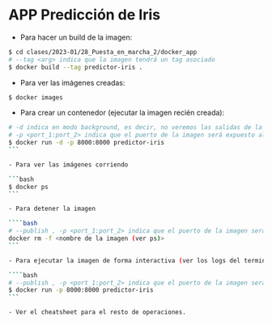 # APP Predicción de Iris

- Para hacer un build de la imagen: 

```bash
$ cd clases/2023-01/28_Puesta_en_marcha_2/docker_app
# --tag <arg> indica que la imagen tendrá un tag asociado
$ docker build --tag predictor-iris .
```

- Para ver las imágenes creadas:

```bash
$ docker images
```

- Para crear un contenedor (ejecutar la imagen recién creada):

````bash
# -d indica en modo background, es decir, no veremos las salidas de la terminal.
# -p <port_1:port_2> indica que el puerto de la imagen será expuesto al puerto del host.
$ docker run -d -p 8000:8000 predictor-iris
```

- Para ver las imágenes corriendo

```bash
$ docker ps
```

- Para detener la imagen

````bash
# --publish , -p <port_1:port_2> indica que el puerto de la imagen será expuesto al puerto del host.
docker rm -f <nombre de la imagen (ver ps)>
```

- Para ejecutar la imagen de forma interactiva (ver los logs del terminal)

````bash
# --publish , -p <port_1:port_2> indica que el puerto de la imagen será expuesto al puerto del host
$ docker run -p 8000:8000 predictor-iris
```

- Ver el cheatsheet para el resto de operaciones.